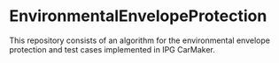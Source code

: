 # EnvironmentalEnvelopeProtection
This repository consists of an algorithm for the environmental envelope protection and test cases implemented in IPG CarMaker.
